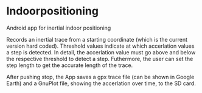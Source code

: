Indoorpositioning
=================

Android app for inertial indoor positioning

Records an inertial trace from a starting coordinate (which is the current version hard coded).
Threshold values indicate at which accerlation values a step is detected.
In detail, the accerlation value must go above and below the respective threshold to detect a step.
Futhermore, the user can set the step length to get the accurate length of the trace.

After pushing stop, the App saves a gpx trace file (can be shown in Google Earth) and a GnuPlot file, showing the accerlation over time, to the SD card.
